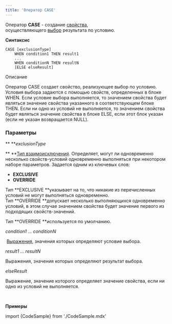 ```yaml
---
title: 'Оператор CASE'
---
```


Оператор **CASE** - создание [свойства](Свойства.md), осуществляющего [выбор](Выбор_CASE_IF_MULTI_OVERRIDE_EXCLUSIVE.md) результата по условию.

**Синтаксис** 

    CASE [exclusionType]
        WHEN condition1 THEN result1
        ...
        WHEN conditionN THEN resultN
        [ELSE elseResult]

Описание

Оператор CASE создает свойство, реализующее выбор по условию. Условия выбора задаются с помощью свойств, определенных в блоке WHEN. Если условие выбора выполняется, то значением свойства будет являться значение свойства указанного в соответствующем блоке THEN. Если ни одно из условий не выполняется, то значением свойства будет являться значение свойства в блоке ELSE, если этот блок указан (если не указан возвращается NULL).

### Параметры

** ***exclusionType*

** **[Тип взаимоисключения](Выбор_CASE_IF_MULTI_OVERRIDE_EXCLUSIVE.md#exclusive). Определяет, могут ли одновременно несколько свойств-условий одновременно выполняться при некотором наборе параметров. Задается одним из ключевых слов:

-   **EXCLUSIVE**
-   **OVERRIDE**

Тип **EXCLUSIVE **указывает на то, что никакие из перечисленных условий не могут выполняться одновременно. Тип **OVERRIDE **допускает несколько выполняющихся одновременно условий, в этом случае значением свойства будет значение первого из подходящих свойств-значений. 

Тип **OVERRIDE **используется по умолчанию.

*condition1 ... conditionN*

 [Выражения](Выражения.md), значения которых определяют условие выбора. 

*result1 ... resultN*

Выражения, значения которых определяют результат выбора.

*elseResult*

Выражение, значение которого определяет значение свойства, если ни одно из условий не выполняется.

 

**Примеры** 

import {CodeSample} from './CodeSample.mdx'

<CodeSample url="https://ru-documentation.lsfusion.org/sample?file=OperatorPropertySample&block=case"/>

